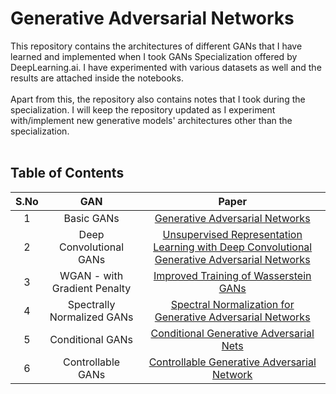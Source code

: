 ﻿# Generative Adversarial Networks

This repository contains the architectures of different GANs that I have learned and implemented when I took GANs Specialization offered by DeepLearning.ai. I have experimented with various datasets as well and the results are attached inside the notebooks.
<br>
<br>
Apart from this, the repository also contains notes that I took during the specialization. I will keep the repository updated as I experiment with/implement new generative models' architectures other than the specialization.
<br>
<br>
## **Table of Contents**

S.No | GAN | Paper |
:---: | :---:| :---: |
1 | Basic GANs | [Generative Adversarial Networks](https://arxiv.org/abs/1406.2661)
2 | Deep Convolutional GANs | [Unsupervised Representation Learning with Deep Convolutional Generative Adversarial Networks](https://arxiv.org/abs/1511.06434)
3 | WGAN - with Gradient Penalty | [Improved Training of Wasserstein GANs](https://arxiv.org/abs/1704.00028)
4 | Spectrally Normalized GANs | [Spectral Normalization for Generative Adversarial Networks](https://arxiv.org/abs/1802.05957)
5 | Conditional GANs | [Conditional Generative Adversarial Nets](https://arxiv.org/abs/1411.1784)
6 | Controllable GANs | [Controllable Generative Adversarial Network](https://arxiv.org/abs/1708.00598)
